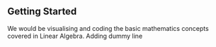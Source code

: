 ## Getting Started

We would be visualising and coding the basic mathematics concepts covered in Linear Algebra.
Adding dummy line
